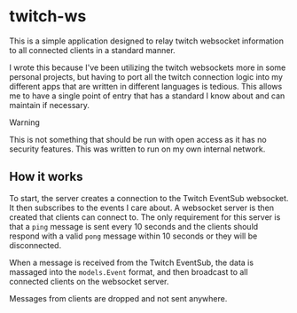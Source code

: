 # twitch-ws
This is a simple application designed to relay twitch websocket information to all connected clients in a standard manner.

I wrote this because I've been utilizing the twitch websockets more in some personal projects, but having to port all the twitch connection logic into my different apps that are written in different languages is tedious. This allows me to have a single point of entry that has a standard I know about and can maintain if necessary.

>[!WARNING]
>This is not something that should be run with open access as it has no security features. This was written to run on my own internal network.

## How it works
To start, the server creates a connection to the Twitch EventSub websocket. It then subscribes to the events I care about.
A websocket server is then created that clients can connect to. The only requirement for this server is that a `ping` message is sent every 10 seconds and the clients should respond with a valid `pong` message within 10 seconds or they will be disconnected.

When a message is received from the Twitch EventSub, the data is massaged into the `models.Event` format, and then broadcast to all connected clients on the websocket server.

Messages from clients are dropped and not sent anywhere.
